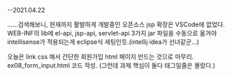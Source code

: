 --2021.04.22

......검색해보니, 현재까지 활발하게 개발중인
오픈소스 jsp 확장은 VSCode에 없었다.
WEB-INF의 lib에
el-api, jsp-api, servlet-api
3가지 jar 파일을 수동으로 옮겨야 intellisense가 적용되는게
eclipse식 세팅인듯.(intellij idea가 선녀같군...)

오늘은 link css 해서
간단한 회원가입 html 페이지 만드는 것으로 
마무리. ex08_form_input.html 코드 작성.
(그런데 과제 핵심이 둘다 <table> 태그일줄은 몰랐다.)
